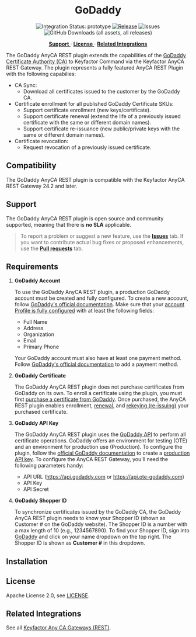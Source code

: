 <h1 align="center" style="border-bottom: none">
    GoDaddy
</h1>

<p align="center">
  <!-- Badges -->
<img src="https://img.shields.io/badge/integration_status-prototype-3D1973?style=flat-square" alt="Integration Status: prototype" />
<a href="https://github.com/Keyfactor/godaddy-anycagateway/releases"><img src="https://img.shields.io/github/v/release/Keyfactor/godaddy-anycagateway?style=flat-square" alt="Release" /></a>
<img src="https://img.shields.io/github/issues/Keyfactor/godaddy-anycagateway?style=flat-square" alt="Issues" />
<img src="https://img.shields.io/github/downloads/Keyfactor/godaddy-anycagateway/total?style=flat-square&label=downloads&color=28B905" alt="GitHub Downloads (all assets, all releases)" />
</p>

<p align="center">
  <!-- TOC -->
  <a href="#support">
    <b>Support</b>
  </a> 
  ·
  <a href="#license">
    <b>License</b>
  </a>
  ·
  <a href="https://github.com/orgs/Keyfactor/repositories?q=anycagateway">
    <b>Related Integrations</b>
  </a>
</p>


The GoDaddy AnyCA REST plugin extends the capabilities of the [GoDaddy Certificate Authority (CA)](https://www.godaddy.com/web-security/ssl-certificate) to Keyfactor Command via the Keyfactor AnyCA REST Gateway. The plugin represents a fully featured AnyCA REST Plugin with the following capabilies:
* CA Sync:
    * Download all certificates issued to the customer by the GoDaddy CA.
* Certificate enrollment for all published GoDaddy Certificate SKUs:
    * Support certificate enrollment (new keys/certificate).
    * Support certificate renewal (extend the life of a previously issued certificate with the same or different domain names).
    * Support certificate re-issuance (new public/private keys with the same or different domain names).
* Certificate revocation:
    * Request revocation of a previously issued certificate.



## Compatibility

The GoDaddy AnyCA REST plugin is compatible with the Keyfactor AnyCA REST Gateway 24.2 and later.

## Support
The GoDaddy AnyCA REST plugin is open source and community supported, meaning that there is **no SLA** applicable. 

> To report a problem or suggest a new feature, use the **[Issues](../../issues)** tab. If you want to contribute actual bug fixes or proposed enhancements, use the **[Pull requests](../../pulls)** tab.

## Requirements
1. **GoDaddy Account**
   
    To use the GoDaddy AnyCA REST plugin, a production GoDaddy account must be created and fully configured. To create a new account, follow [GoDaddy's official documentation](https://www.godaddy.com/help/create-a-godaddy-account-16618). Make sure that your [account Profile is fully configured](https://www.godaddy.com/help/update-my-godaddy-account-profile-27250) with at least the following fields:
    * Full Name
    * Address
    * Organization
    * Email
    * Primary Phone

    Your GoDaddy account must also have at least one payment method. Follow [GoDaddy's official documentation](https://www.godaddy.com/help/add-a-payment-method-to-my-godaddy-account-20037) to add a payment method.

2. **GoDaddy Certificate**

    The GoDaddy AnyCA REST plugin does not purchase certificates from GoDaddy on its own. To enroll a certificate using the plugin, you must first [purchase a certificate from GoDaddy](https://www.godaddy.com/web-security/ssl-certificate). Once purchased, the AnyCA REST plugin enables enrollment, [renewal](https://www.godaddy.com/help/renewing-my-ssl-certificate-864), and [rekeying (re-issuing)](https://www.godaddy.com/help/ssl-certificates-1000006) your purchased certificate.

3. **GoDaddy API Key**

    The GoDaddy AnyCA REST plugin uses the [GoDaddy API](https://developer.godaddy.com/doc/endpoint/certificates) to perform all certificate operations. GoDaddy offers an environment for testing (OTE) and an environment for production use (Production). To configure the plugin, follow the [official GoDaddy documentation](https://developer.godaddy.com/getstarted) to create a [production API key](https://developer.godaddy.com/keys). To configure the AnyCA REST Gateway, you'll need the following parameters handy:

    * API URL (https://api.godaddy.com or https://api.ote-godaddy.com)
    * API Key
    * API Secret

4. **GoDaddy Shopper ID**

    To synchronize certificates issued by the GoDaddy CA, the GoDaddy AnyCA REST plugin needs to know your Shopper ID (shown as Customer # on the GoDaddy website). The Shopper ID is a number with a max length of 10 (e.g., 1234567890). To find your Shopper ID, sign into [GoDaddy](https://www.godaddy.com/) and click on your name dropdown on the top right. The Shopper ID is shown as **Customer #** in this dropdown.



## Installation



## License

Apache License 2.0, see [LICENSE](LICENSE).

## Related Integrations

See all [Keyfactor Any CA Gateways (REST)](https://github.com/orgs/Keyfactor/repositories?q=anycagateway).